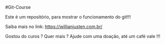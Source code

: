 #Git-Course

Este é um repositório, para mostrar o funcionamento do git!!!

Saiba mais no link: https://willianjusten.com.br/

Gostou do curos ? Quer mais ? Ajude com uma doação, até um café vale !!!
